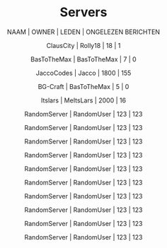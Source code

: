 <center>
   <h1>Servers</h1>
   <p>NAAM | OWNER | LEDEN | ONGELEZEN BERICHTEN</p>
   <div class="w3-panel w3-pale-blue w3-leftbar w3-rightbar w3-border-blue w3-padding-24">
      <p>
         <a href="{{ site.base }}/servers/1" style="text-decoration: none;">
            ClausCity | Rolly18 | 18 | <span class="w3-badge">1</span>
         </a>
      </p>
   </div>
   <div class="w3-panel w3-pale-blue w3-leftbar w3-rightbar w3-border-blue w3-padding-24">
      <p>
         <a href="{{ site.base }}/servers/1" style="text-decoration: none;">
            BasToTheMax | BasToTheMax | 7 | <span class="w3-badge">0</span>
         </a>
      </p>
   </div>
   <div class="w3-panel w3-pale-blue w3-leftbar w3-rightbar w3-border-blue w3-padding-24">
      <p>
         <a href="{{ site.base }}/servers/1" style="text-decoration: none;">
            JaccoCodes | Jacco | 1800 | <span class="w3-badge">155</span>
         </a>
      </p>
   </div>
   <div class="w3-panel w3-pale-blue w3-leftbar w3-rightbar w3-border-blue w3-padding-24">
      <p>
         <a href="{{ site.base }}/servers/1" style="text-decoration: none;">
            BG-Craft | BasToTheMax | 5 | <span class="w3-badge">0</span>
         </a>
      </p>
   </div>
   <div class="w3-panel w3-pale-blue w3-leftbar w3-rightbar w3-border-blue w3-padding-24">
      <p>
         <a href="{{ site.base }}/servers/1" style="text-decoration: none;">
            Itslars | MeItsLars | 2000 | <span class="w3-badge">16</span>
         </a>
      </p>
   </div>
   <div class="w3-panel w3-pale-blue w3-leftbar w3-rightbar w3-border-blue w3-padding-24">
      <p>
         <a href="{{ site.base }}/servers/1" style="text-decoration: none;">
            RandomServer | RandomUser | 123 | <span class="w3-badge">123</span>
         </a>
      </p>
   </div>
   <div class="w3-panel w3-pale-blue w3-leftbar w3-rightbar w3-border-blue w3-padding-24">
      <p>
         <a href="{{ site.base }}/servers/1" style="text-decoration: none;">
            RandomServer | RandomUser | 123 | <span class="w3-badge">123</span>
         </a>
      </p>
   </div>
   <div class="w3-panel w3-pale-blue w3-leftbar w3-rightbar w3-border-blue w3-padding-24">
      <p>
         <a href="{{ site.base }}/servers/1" style="text-decoration: none;">
            RandomServer | RandomUser | 123 | <span class="w3-badge">123</span>
         </a>
      </p>
   </div>
   <div class="w3-panel w3-pale-blue w3-leftbar w3-rightbar w3-border-blue w3-padding-24">
      <p>
         <a href="{{ site.base }}/servers/1" style="text-decoration: none;">
            RandomServer | RandomUser | 123 | <span class="w3-badge">123</span>
         </a>
      </p>
   </div>
   <div class="w3-panel w3-pale-blue w3-leftbar w3-rightbar w3-border-blue w3-padding-24">
      <p>
         <a href="{{ site.base }}/servers/1" style="text-decoration: none;">
            RandomServer | RandomUser | 123 | <span class="w3-badge">123</span>
         </a>
      </p>
   </div>
   <div class="w3-panel w3-pale-blue w3-leftbar w3-rightbar w3-border-blue w3-padding-24">
      <p>
         <a href="{{ site.base }}/servers/1" style="text-decoration: none;">
            RandomServer | RandomUser | 123 | <span class="w3-badge">123</span>
         </a>
      </p>
   </div>
   <div class="w3-panel w3-pale-blue w3-leftbar w3-rightbar w3-border-blue w3-padding-24">
      <p>
         <a href="{{ site.base }}/servers/1" style="text-decoration: none;">
            RandomServer | RandomUser | 123 | <span class="w3-badge">123</span>
         </a>
      </p>
   </div>
   <div class="w3-panel w3-pale-blue w3-leftbar w3-rightbar w3-border-blue w3-padding-24">
      <p>
         <a href="{{ site.base }}/servers/1" style="text-decoration: none;">
            RandomServer | RandomUser | 123 | <span class="w3-badge">123</span>
         </a>
      </p>
   </div>
   <div class="w3-panel w3-pale-blue w3-leftbar w3-rightbar w3-border-blue w3-padding-24">
      <p>
         <a href="{{ site.base }}/servers/1" style="text-decoration: none;">
            RandomServer | RandomUser | 123 | <span class="w3-badge">123</span>
         </a>
      </p>
   </div>
   <div class="w3-panel w3-pale-blue w3-leftbar w3-rightbar w3-border-blue w3-padding-24">
      <p>
         <a href="{{ site.base }}/servers/1" style="text-decoration: none;">
            RandomServer | RandomUser | 123 | <span class="w3-badge">123</span>
         </a>
      </p>
   </div>
</center>
<br><br>
